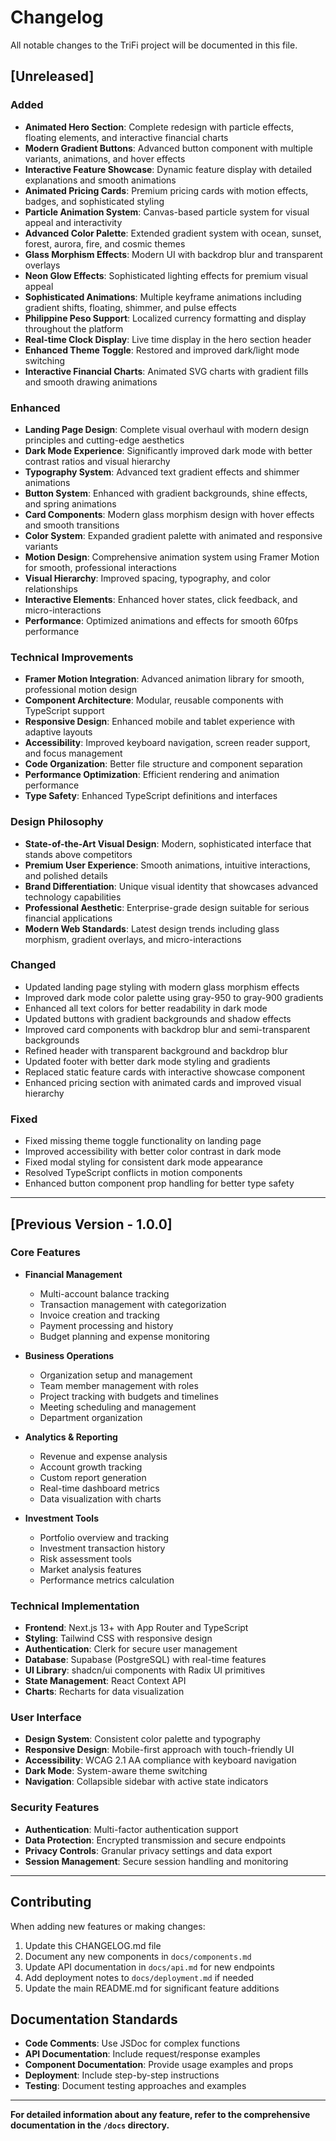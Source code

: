 # Changelog

All notable changes to the TriFi project will be documented in this file.

## [Unreleased]

### Added
- **Animated Hero Section**: Complete redesign with particle effects, floating elements, and interactive financial charts
- **Modern Gradient Buttons**: Advanced button component with multiple variants, animations, and hover effects
- **Interactive Feature Showcase**: Dynamic feature display with detailed explanations and smooth animations
- **Animated Pricing Cards**: Premium pricing cards with motion effects, badges, and sophisticated styling
- **Particle Animation System**: Canvas-based particle system for visual appeal and interactivity
- **Advanced Color Palette**: Extended gradient system with ocean, sunset, forest, aurora, fire, and cosmic themes
- **Glass Morphism Effects**: Modern UI with backdrop blur and transparent overlays
- **Neon Glow Effects**: Sophisticated lighting effects for premium visual appeal
- **Sophisticated Animations**: Multiple keyframe animations including gradient shifts, floating, shimmer, and pulse effects
- **Philippine Peso Support**: Localized currency formatting and display throughout the platform
- **Real-time Clock Display**: Live time display in the hero section header
- **Enhanced Theme Toggle**: Restored and improved dark/light mode switching
- **Interactive Financial Charts**: Animated SVG charts with gradient fills and smooth drawing animations

### Enhanced
- **Landing Page Design**: Complete visual overhaul with modern design principles and cutting-edge aesthetics
- **Dark Mode Experience**: Significantly improved dark mode with better contrast ratios and visual hierarchy
- **Typography System**: Advanced text gradient effects and shimmer animations
- **Button System**: Enhanced with gradient backgrounds, shine effects, and spring animations
- **Card Components**: Modern glass morphism design with hover effects and smooth transitions
- **Color System**: Expanded gradient palette with animated and responsive variants
- **Motion Design**: Comprehensive animation system using Framer Motion for smooth, professional interactions
- **Visual Hierarchy**: Improved spacing, typography, and color relationships
- **Interactive Elements**: Enhanced hover states, click feedback, and micro-interactions
- **Performance**: Optimized animations and effects for smooth 60fps performance

### Technical Improvements
- **Framer Motion Integration**: Advanced animation library for smooth, professional motion design
- **Component Architecture**: Modular, reusable components with TypeScript support
- **Responsive Design**: Enhanced mobile and tablet experience with adaptive layouts
- **Accessibility**: Improved keyboard navigation, screen reader support, and focus management
- **Code Organization**: Better file structure and component separation
- **Performance Optimization**: Efficient rendering and animation performance
- **Type Safety**: Enhanced TypeScript definitions and interfaces

### Design Philosophy
- **State-of-the-Art Visual Design**: Modern, sophisticated interface that stands above competitors
- **Premium User Experience**: Smooth animations, intuitive interactions, and polished details
- **Brand Differentiation**: Unique visual identity that showcases advanced technology capabilities
- **Professional Aesthetic**: Enterprise-grade design suitable for serious financial applications
- **Modern Web Standards**: Latest design trends including glass morphism, gradient overlays, and micro-interactions

### Changed
- Updated landing page styling with modern glass morphism effects
- Improved dark mode color palette using gray-950 to gray-900 gradients
- Enhanced all text colors for better readability in dark mode
- Updated buttons with gradient backgrounds and shadow effects
- Improved card components with backdrop blur and semi-transparent backgrounds
- Refined header with transparent background and backdrop blur
- Updated footer with better dark mode styling and gradients
- Replaced static feature cards with interactive showcase component
- Enhanced pricing section with animated cards and improved visual hierarchy

### Fixed
- Fixed missing theme toggle functionality on landing page
- Improved accessibility with better color contrast in dark mode
- Fixed modal styling for consistent dark mode appearance
- Resolved TypeScript conflicts in motion components
- Enhanced button component prop handling for better type safety

---

## [Previous Version - 1.0.0]

### Core Features
- **Financial Management**
  - Multi-account balance tracking
  - Transaction management with categorization
  - Invoice creation and tracking
  - Payment processing and history
  - Budget planning and expense monitoring

- **Business Operations**
  - Organization setup and management
  - Team member management with roles
  - Project tracking with budgets and timelines
  - Meeting scheduling and management
  - Department organization

- **Analytics & Reporting**
  - Revenue and expense analysis
  - Account growth tracking
  - Custom report generation
  - Real-time dashboard metrics
  - Data visualization with charts

- **Investment Tools**
  - Portfolio overview and tracking
  - Investment transaction history
  - Risk assessment tools
  - Market analysis features
  - Performance metrics calculation

### Technical Implementation
- **Frontend**: Next.js 13+ with App Router and TypeScript
- **Styling**: Tailwind CSS with responsive design
- **Authentication**: Clerk for secure user management
- **Database**: Supabase (PostgreSQL) with real-time features
- **UI Library**: shadcn/ui components with Radix UI primitives
- **State Management**: React Context API
- **Charts**: Recharts for data visualization

### User Interface
- **Design System**: Consistent color palette and typography
- **Responsive Design**: Mobile-first approach with touch-friendly UI
- **Accessibility**: WCAG 2.1 AA compliance with keyboard navigation
- **Dark Mode**: System-aware theme switching
- **Navigation**: Collapsible sidebar with active state indicators

### Security Features
- **Authentication**: Multi-factor authentication support
- **Data Protection**: Encrypted transmission and secure endpoints
- **Privacy Controls**: Granular privacy settings and data export
- **Session Management**: Secure session handling and monitoring

---

## Contributing

When adding new features or making changes:

1. Update this CHANGELOG.md file
2. Document any new components in `docs/components.md`
3. Update API documentation in `docs/api.md` for new endpoints
4. Add deployment notes to `docs/deployment.md` if needed
5. Update the main README.md for significant feature additions

## Documentation Standards

- **Code Comments**: Use JSDoc for complex functions
- **API Documentation**: Include request/response examples
- **Component Documentation**: Provide usage examples and props
- **Deployment**: Include step-by-step instructions
- **Testing**: Document testing approaches and examples

---

**For detailed information about any feature, refer to the comprehensive documentation in the `/docs` directory.** 